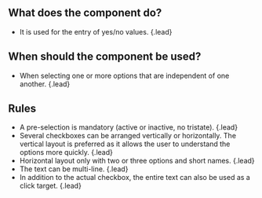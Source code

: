 ## What does the component do?
*   It is used for the entry of yes/no values. {.lead}

## When should the component be used?
*   When selecting one or more options that are independent of one another. {.lead}

## Rules
*   A pre-selection is mandatory (active or inactive, no tristate). {.lead}
*   Several checkboxes can be arranged vertically or horizontally. The vertical layout is preferred as it allows the user to understand the options more quickly. {.lead}
*   Horizontal layout only with two or three options and short names. {.lead}
*   The text can be multi-line. {.lead}
*   In addition to the actual checkbox, the entire text can also be used as a click target. {.lead}